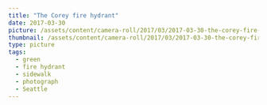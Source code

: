 ```yaml
---
title: "The Corey fire hydrant"
date: 2017-03-30
picture: /assets/content/camera-roll/2017/03/2017-03-30-the-corey-fire-hydrant/20170330_160338563_iOS.jpg
thumbnail: /assets/content/camera-roll/2017/03/2017-03-30-the-corey-fire-hydrant/20170330_160338563_iOS-thumbnail.jpg
type: picture
tags:
  - green
  - fire hydrant
  - sidewalk
  - photograph
  - Seattle
---
```

